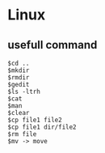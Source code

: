 # Linux 
## usefull command
```shell
$cd ..
$mkdir
$rmdir
$gedit
$ls -ltrh
$cat 
$man 
$clear
$cp file1 file2
$cp file1 dir/file2
$rm file 
$mv -> move
```
